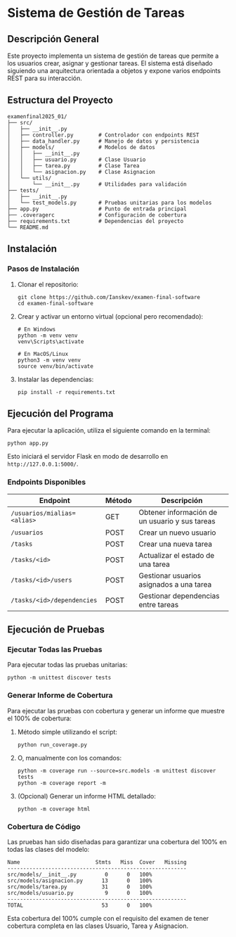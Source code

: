 # Sistema de Gestión de Tareas

## Descripción General
Este proyecto implementa un sistema de gestión de tareas que permite a los usuarios crear, asignar y gestionar tareas. El sistema está diseñado siguiendo una arquitectura orientada a objetos y expone varios endpoints REST para su interacción.

## Estructura del Proyecto
```
examenfinal2025_01/
├── src/
│   ├── __init__.py
│   ├── controller.py        # Controlador con endpoints REST
│   ├── data_handler.py      # Manejo de datos y persistencia
│   ├── models/              # Modelos de datos
│   │   ├── __init__.py
│   │   ├── usuario.py       # Clase Usuario
│   │   ├── tarea.py         # Clase Tarea
│   │   └── asignacion.py    # Clase Asignacion
│   └── utils/
│       └── __init__.py      # Utilidades para validación
├── tests/
│   ├── __init__.py
│   └── test_models.py       # Pruebas unitarias para los modelos
├── app.py                   # Punto de entrada principal
├── .coveragerc              # Configuración de cobertura
├── requirements.txt         # Dependencias del proyecto
└── README.md
```

## Instalación

### Pasos de Instalación
1. Clonar el repositorio:
   ```
   git clone https://github.com/Ianskev/examen-final-software
   cd examen-final-software
   ```

2. Crear y activar un entorno virtual (opcional pero recomendado):
   ```
   # En Windows
   python -m venv venv
   venv\Scripts\activate

   # En MacOS/Linux
   python3 -m venv venv
   source venv/bin/activate
   ```

3. Instalar las dependencias:
   ```
   pip install -r requirements.txt
   ```

## Ejecución del Programa

Para ejecutar la aplicación, utiliza el siguiente comando en la terminal:
```
python app.py
```

Esto iniciará el servidor Flask en modo de desarrollo en `http://127.0.0.1:5000/`.

### Endpoints Disponibles

| Endpoint | Método | Descripción |
|----------|--------|-------------|
| `/usuarios/mialias=<alias>` | GET | Obtener información de un usuario y sus tareas |
| `/usuarios` | POST | Crear un nuevo usuario |
| `/tasks` | POST | Crear una nueva tarea |
| `/tasks/<id>` | POST | Actualizar el estado de una tarea |
| `/tasks/<id>/users` | POST | Gestionar usuarios asignados a una tarea |
| `/tasks/<id>/dependencies` | POST | Gestionar dependencias entre tareas |

## Ejecución de Pruebas

### Ejecutar Todas las Pruebas
Para ejecutar todas las pruebas unitarias:
```
python -m unittest discover tests
```

### Generar Informe de Cobertura
Para ejecutar las pruebas con cobertura y generar un informe que muestre el 100% de cobertura:

1. Método simple utilizando el script:
   ```
   python run_coverage.py
   ```

2. O, manualmente con los comandos:
   ```
   python -m coverage run --source=src.models -m unittest discover tests
   python -m coverage report -m
   ```

3. (Opcional) Generar un informe HTML detallado:
   ```
   python -m coverage html
   ```

### Cobertura de Código
Las pruebas han sido diseñadas para garantizar una cobertura del 100% en todas las clases del modelo:

```
Name                        Stmts   Miss  Cover   Missing
---------------------------------------------------------
src/models/__init__.py         0      0   100%
src/models/asignacion.py      13      0   100%
src/models/tarea.py           31      0   100%
src/models/usuario.py          9      0   100%
---------------------------------------------------------
TOTAL                         53      0   100%
```

Esta cobertura del 100% cumple con el requisito del examen de tener cobertura completa en las clases Usuario, Tarea y Asignacion.